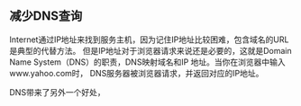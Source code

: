 ## 减少DNS查询
Internet通过IP地址来找到服务主机，因为记住IP地址比较困难，包含域名的URL是典型的代替方法。
但是IP地址对于浏览器请求来说还是必要的，这就是Domain Name System（DNS）的职责，DNS映射域名和IP
地址。当你在浏览器中输入www.yahoo.com时， DNS服务器被浏览器请求，并返回对应的IP地址。

DNS带来了另外一个好处，